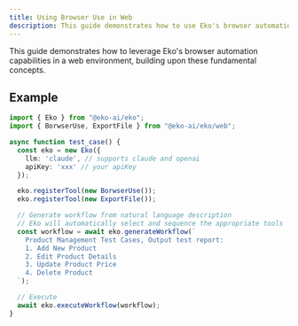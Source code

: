 ```yaml
---
title: Using Browser Use in Web
description: This guide demonstrates how to use Eko's browser automation capabilities in a Web environment, building on those fundamental concepts.
---
```


This guide demonstrates how to leverage Eko's browser automation capabilities in a web environment, building upon these fundamental concepts.

## Example

```typescript
import { Eko } from "@eko-ai/eko";
import { BorwserUse, ExportFile } from "@eko-ai/eko/web";

async function test_case() {
  const eko = new Eko({
    llm: 'claude', // supports claude and openai
    apiKey: 'xxx' // your apiKey
  });

  eko.registerTool(new BorwserUse());
  eko.registerTool(new ExportFile());

  // Generate workflow from natural language description
  // Eko will automatically select and sequence the appropriate tools
  const workflow = await eko.generateWorkflow(`
    Product Management Test Cases, Output test report:
    1. Add New Product
    2. Edit Product Details
    3. Update Product Price
    4. Delete Product
  `);

  // Execute
  await eko.executeWorkflow(workflow);
}
```